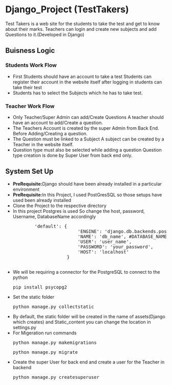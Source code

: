# Django_Project (TestTakers)
  Test Takers is a web site for the students to take the test and get to know about their marks. Teachers can login and create new subjects and add Questions to it.(Developed in Django)
<div>
    <h2>Buisness Logic</h2>
    <h3>Students Work Flow</h3>
      <ul>
          <li>First Students should have an account to take a test Students can register their account in the website itself after logging in students can take their test</li>
          <li>Students has to select the Subjects which he has to take test.</li>
      </ul>
    <h3>Teacher Work Flow</h3>
        <ul>
            <li>Only Teacher/Super Admin can add/Create Questions A teacher should have an account to add/Create a question. </li>
            <li>The Teachers Account is created by the super Admin from Back End. Before Adding/Creating a question. </li>
            <li>The Question must be linked to a Subject A subject can be created by a Teacher in the website itself. </li>
            <li>Question type must also be selected while adding a question Question type creation is done by Super User from back end only.</li>
        </ul>
</div>
<div>
    <h2>System Set Up</h2>
    <ul>
        <li><b>PreRequisite:</b>Django should have been already installed in a particular environment</li>
        <li><b>PreRequisite:</b>In this Project, I used PostGresSQL so those setups have used been already installed</li>
        <li>Clone the Project to the respective directory</li>
        <li>In this project Postgres is used So change the host, password, Username, DatabaseName accordingly</li>
        <pre>
        'default': {
                        'ENGINE': 'django.db.backends.postgresql',
                        'NAME': 'db_name', #DATABASE_NAME
                        'USER': 'user_name',
                        'PASSWORD': 'your_password',
                        'HOST': 'localhost'
                    }
        </pre>
        <li>We will be requiring a connector for the PostgreSQL to connect to the python</li>
        <pre>pip install psycopg2</pre>
        <li>Set the static folder</li>
        <pre>python manage.py collectstatic</pre>
        <li>By default, the static folder will be created in the name of assets(Django which creates) and Static_content you can change the location in settings.py</li>
        <li>For Migeration run commands</li>
        <pre>python manage.py makemigrations</pre>
        <pre>python manage.py migrate</pre>
        <li>Create the super User for back end and create a user for the Teacher in backend</li>
        <pre>python manage.py createsuperuser</pre>
    </ul>
</div>